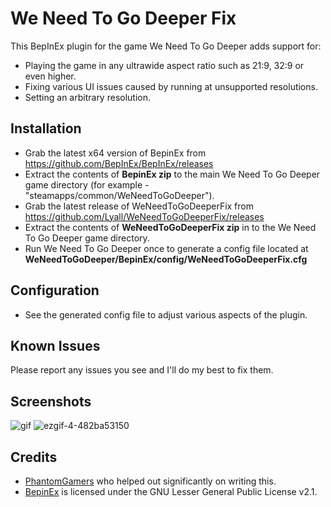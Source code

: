 # We Need To Go Deeper Fix

This BepInEx plugin for the game We Need To Go Deeper adds support for:
- Playing the game in any ultrawide aspect ratio such as 21:9, 32:9 or even higher.
- Fixing various UI issues caused by running at unsupported resolutions.
- Setting an arbitrary resolution.

## Installation
- Grab the latest x64 version of BepinEx from https://github.com/BepInEx/BepInEx/releases
- Extract the contents of **BepinEx zip** to the main We Need To Go Deeper game directory (for example - "steamapps/common/WeNeedToGoDeeper").
- Grab the latest release of WeNeedToGoDeeperFix from https://github.com/Lyall/WeNeedToGoDeeperFix/releases
- Extract the contents of **WeNeedToGoDeeperFix zip** in to the We Need To Go Deeper game directory.
- Run We Need To Go Deeper once to generate a config file located at **WeNeedToGoDeeper/BepinEx/config/WeNeedToGoDeeperFix.cfg**

## Configuration
- See the generated config file to adjust various aspects of the plugin.

## Known Issues
Please report any issues you see and I'll do my best to fix them.

## Screenshots

![gif](https://user-images.githubusercontent.com/695941/158790693-25aee713-3072-4734-9c12-c98664166872.gif)
![ezgif-4-482ba53150](https://user-images.githubusercontent.com/695941/159005118-25e06c61-a557-45f2-b6fb-614030eedf61.gif)

## Credits
- [PhantomGamers](https://github.com/PhantomGamers) who helped out significantly on writing this.
- [BepinEx](https://github.com/BepInEx/BepInEx) is licensed under the GNU Lesser General Public License v2.1.

